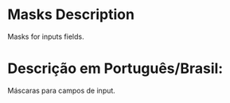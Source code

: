 # Masks Description

Masks for inputs fields.

# Descrição em Português/Brasil:

Máscaras para campos de input.

